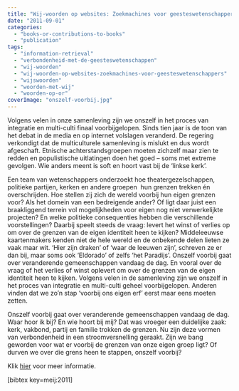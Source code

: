```yaml
---
title: "Wij-woorden op websites: Zoekmachines voor geesteswetenschappers"
date: "2011-09-01"
categories:
  - "books-or-contributions-to-books"
  - "publication"
tags:
  - "information-retrieval"
  - "verbondenheid-met-de-geesteswetenschappen"
  - "wij-woorden"
  - "wij-woorden-op-websites-zoekmachines-voor-geesteswetenschappers"
  - "wijswoorden"
  - "woorden-met-wij"
  - "woorden-op-or"
coverImage: "onszelf-voorbij.jpg"
---
```


Volgens velen in onze samenleving zijn we onszelf in het proces van integratie en multi-culti finaal voorbijgelopen. Sinds tien jaar is de toon van het debat in de media en op internet volslagen veranderd. De regering verkondigt dat de multiculturele samenleving is mislukt en dus wordt afgeschaft. Etnische achterstandsgroepen moeten zichzelf maar zien te redden en populistische uitlatingen doen het goed – soms met extreme gevolgen. Wie anders meent is soft en hoort vast bij de ‘linkse kerk’.

Een team van wetenschappers onderzoekt hoe theatergezelschappen, politieke partijen, kerken en andere groepen  hun grenzen trekken én overschrijden. Hoe stellen zij zich de wereld voorbij hun eigen grenzen voor? Als het domein van een bedreigende ander? Of ligt daar juist een braakliggend terrein vol mogelijkheden voor eigen nog niet verwerkelijkte projecten? En welke politieke consequenties hebben die verschillende voorstellingen? Daarbij speelt steeds de vraag: levert het winst of verlies op om over de grenzen van de eigen identiteit heen te kijken? Middeleeuwse kaartenmakers kenden niet de hele wereld en de onbekende delen lieten ze vaak maar wit. ‘Hier zijn draken’ of ‘waar de leeuwen zijn’, schreven ze er dan bij, maar soms ook ‘Eldorado’ of zelfs ‘het Paradijs’. Onszelf voorbij gaat over veranderende gemeenschappen vandaag de dag. En vooral over de vraag of het verlies of winst oplevert om over de grenzen van de eigen identiteit heen te kijken. Volgens velen in de samenleving zijn we onszelf in het proces van integratie en multi-culti geheel voorbijgelopen. Anderen vinden dat we zo’n stap ‘voorbij ons eigen erf’ eerst maar eens moeten zetten.

Onszelf voorbij gaat over veranderende gemeenschappen vandaag de dag. Waar hoor ik bij? En wie hoort bij mij? Dat was vroeger een duidelijke zaak: kerk, vakbond, partij en familie trokken de grenzen. Nu zijn deze vormen van verbondenheid in een stroomversnelling geraakt. Zijn we bang geworden voor wat er voorbij de grenzen van onze eigen groep ligt? Of durven we over die grens heen te stappen, onszelf voorbij?

Klik [hier](https://www.nieuwwij.nl/actueel/verslag-presentatie-onszelf-voorbij/ "Nieuw W!J") voor meer informatie.

\[bibtex key=meij:2011\]
